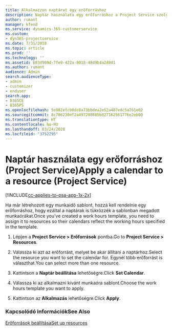 ```yaml
---
title: Alkalmazzon naptárat egy erőforráshoz
description: Naptár használata egy erőforráshoz a Project Service szolgáltatásban
author: rumant
manager: kfend
ms.service: dynamics-365-customerservice
ms.custom:
- dyn365-projectservice
ms.date: 7/31/2018
ms.topic: article
ms.prod: ''
ms.technology: ''
ms.assetid: 683d909d-7fe9-422a-8018-48d9b4a2d8d1
ms.author: rumant
audience: Admin
search.audienceType:
- admin
- customizer
- enduser
search.app:
- D365CE
- D365PS
ms.openlocfilehash: 5e882efcb0dc8a73bbdea2e52a407edc5a761e02
ms.sourcegitcommit: 8c786230ef2a497280885b827162561776e2eb00
ms.translationtype: HT
ms.contentlocale: hu-HU
ms.lasthandoff: 03/24/2020
ms.locfileid: "3752295"
---
```

# <a name="apply-a-calendar-to-a-resource-project-service"></a><span data-ttu-id="4bc02-103">Naptár használata egy erőforráshoz (Project Service)</span><span class="sxs-lookup"><span data-stu-id="4bc02-103">Apply a calendar to a resource (Project Service)</span></span>

[!INCLUDE[cc-applies-to-psa-app-1x-2x](../includes/cc-applies-to-psa-app-1x-2x.md)]

<span data-ttu-id="4bc02-104">Ha már létrehozott egy munkaidő sablont, hozzá kell rendelnie egy erőforráshoz, hogy ezáltal a naptárak is tükrözzék a sablonban megadott munkaórákat.</span><span class="sxs-lookup"><span data-stu-id="4bc02-104">Once you’ve created a work hours template, you need to assign it to resources so their calendars reflect the working hours specified in the template.</span></span>  
  
1.  <span data-ttu-id="4bc02-105">Lépjen a **Project Service > Erőforrások** pontba.</span><span class="sxs-lookup"><span data-stu-id="4bc02-105">Go to **Project Service > Resources**.</span></span>  
  
2.  <span data-ttu-id="4bc02-106">Válassza ki azt az erőforrást, melyet be akar állítani a naptárhoz.</span><span class="sxs-lookup"><span data-stu-id="4bc02-106">Select the resource you want to set the calendar for.</span></span> <span data-ttu-id="4bc02-107">Egynél több erőforrást is választhat.</span><span class="sxs-lookup"><span data-stu-id="4bc02-107">You can select more than one resource.</span></span>  
  
3.  <span data-ttu-id="4bc02-108">Kattintson a **Naptár beállítása** lehetőségre.</span><span class="sxs-lookup"><span data-stu-id="4bc02-108">Click **Set Calendar**.</span></span>  
  
4.  <span data-ttu-id="4bc02-109">Válassza ki az alkalmazni kívánt munkaóra sablont.</span><span class="sxs-lookup"><span data-stu-id="4bc02-109">Choose the work hours template you want to apply.</span></span>  
  
5.  <span data-ttu-id="4bc02-110">Kattintson az **Alkalmazás** lehetőségre.</span><span class="sxs-lookup"><span data-stu-id="4bc02-110">Click **Apply**.</span></span>  
  
### <a name="see-also"></a><span data-ttu-id="4bc02-111">Kapcsolódó információk</span><span class="sxs-lookup"><span data-stu-id="4bc02-111">See Also</span></span>  
 [<span data-ttu-id="4bc02-112">Erőforrások beállítása</span><span class="sxs-lookup"><span data-stu-id="4bc02-112">Set up resources</span></span>](../project-service/set-up-resources.md)
